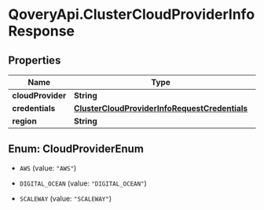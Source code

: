 # QoveryApi.ClusterCloudProviderInfoResponse

## Properties

Name | Type | Description | Notes
------------ | ------------- | ------------- | -------------
**cloudProvider** | **String** |  | [optional] 
**credentials** | [**ClusterCloudProviderInfoRequestCredentials**](ClusterCloudProviderInfoRequestCredentials.md) |  | [optional] 
**region** | **String** |  | [optional] 



## Enum: CloudProviderEnum


* `AWS` (value: `"AWS"`)

* `DIGITAL_OCEAN` (value: `"DIGITAL_OCEAN"`)

* `SCALEWAY` (value: `"SCALEWAY"`)




